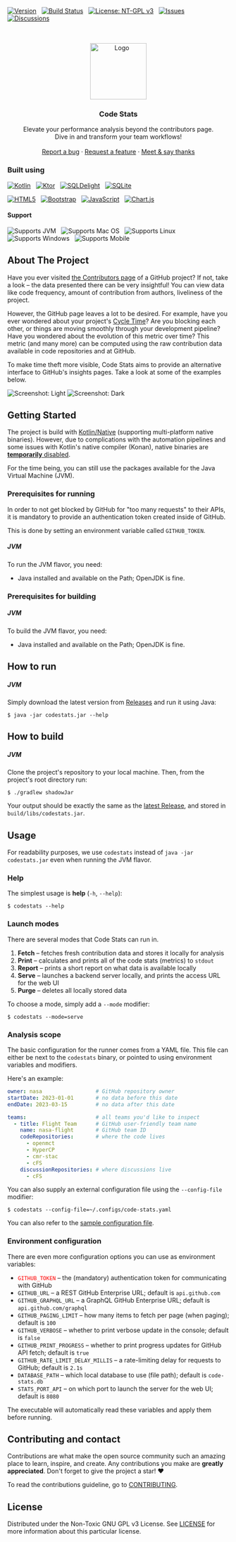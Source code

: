 [![Version](https://img.shields.io/github/v/release/milosmns/code-stats?label=Latest&color=green)](./releases) &nbsp;
[![Build Status](https://img.shields.io/github/actions/workflow/status/milosmns/code-stats/build-ga.yaml?label=Build)](./actions/workflows/build-ga.yaml) &nbsp;
[![License: NT-GPL v3](https://img.shields.io/badge/License-NTGPLv3-blue)](./LICENSE) &nbsp;
[![Issues](https://img.shields.io/github/issues-raw/milosmns/code-stats?label=Issues&color=gold)](./issues) &nbsp;
[![Discussions](https://img.shields.io/github/discussions/milosmns/code-stats?label=Discussions&color=pink)](./discussions) &nbsp;

[//]: # (Inspired by https://github.com/othneildrew/Best-README-Template/blob/master/BLANK_README.md)

<br/>
<br/>
<div align="center">
  <img src="./readme/media/code-stats-logo-icon.png" alt="Logo" width="128" height="128">
  <h3>Code Stats</h3>

  <p>
    Elevate your performance analysis beyond the contributors page.
    <br/>
    Dive in and transform your team workflows!
    <br/>
    <br/>
    <a href="./issues">Report a bug</a>
    ·
    <a href="./issues">Request a feature</a>
    ·
    <a href="./discussions">Meet & say thanks</a>
  </p>
</div>

### Built using

[![Kotlin](https://img.shields.io/badge/kotlin-37F52FF.svg?style=for-the-badge&logo=kotlin&logoColor=white)](https://kotlinlang.org) &nbsp;
[![Ktor](https://img.shields.io/badge/ktor-07405E.svg?style=for-the-badge&logo=kotlin&logoColor=white)](https://ktor.io) &nbsp;
[![SQLDelight](https://img.shields.io/badge/SQL%20Delight-07405E.svg?style=for-the-badge&logo=kotlin&logoColor=white)](https://github.com/cashapp/sqldelight) &nbsp;
[![SQLite](https://img.shields.io/badge/sqlite-FF405E.svg?style=for-the-badge&logo=sqlite&logoColor=white)](https://www.sqlite.org) &nbsp;

[![HTML5](https://img.shields.io/badge/html5-E34F26.svg?style=for-the-badge&logo=html5&logoColor=white)](https://www.w3schools.com/html) &nbsp;
[![Bootstrap](https://img.shields.io/badge/bootstrap-8511FA.svg?style=for-the-badge&logo=bootstrap&logoColor=white)](https://getbootstrap.com) &nbsp;
[![JavaScript](https://img.shields.io/badge/javascript-323330.svg?style=for-the-badge&logo=javascript&logoColor=F7DF1E)](https://www.javascript.com) &nbsp;
[![Chart.js](https://img.shields.io/badge/chart.js-F5788D.svg?style=for-the-badge&logo=chart.js&logoColor=white)](https://www.chartjs.org) &nbsp;

#### Support

![Supports JVM](https://img.shields.io/badge/JVM-✅-CCFFCC) &nbsp;
![Supports Mac OS](https://img.shields.io/badge/MacOS-⏳-FFFFAA) &nbsp;
![Supports Linux](https://img.shields.io/badge/Linux-⏳-orange) &nbsp;
![Supports Windows](https://img.shields.io/badge/Windows-❌-AAAAFF) &nbsp;
![Supports Mobile](https://img.shields.io/badge/Mobile-❌-white) &nbsp;

## About The Project

Have you ever visited [the Contributors page](https://github.com/nasa/cFS/graphs/contributors) of a GitHub project?
If not, take a look – the data presented there can be very insightful!
You can view data like code frequency, amount of contribution from authors, liveliness of the project.

However, the GitHub page leaves a lot to be desired.
For example, have you ever wondered about your project's [Cycle Time](https://tulip.co/blog/cycle-vs-lead-vs-takt)?
Are you blocking each other, or things are moving smoothly through your development pipeline?
Have you wondered about the evolution of this metric over time?
This metric (and many more) can be computed using the raw contribution data available in code repositories and at GitHub.

To make time theft more visible, Code Stats aims to provide an alternative interface to GitHub's insights pages.
Take a look at some of the examples below.

![Screenshot: Light](./readme/media/screenshot-light.png)
![Screenshot: Dark](./readme/media/screenshot-dark.png)

## Getting Started

The project is build with [Kotlin/Native](https://kotlinlang.org/docs/native-overview.html) (supporting multi-platform native binaries). 
However, due to complications with the automation pipelines and some issues with Kotlin's native compiler (Konan),
native binaries are <u>**temporarily** disabled</u>.

For the time being, you can still use the packages available for the Java Virtual Machine (JVM).

### Prerequisites for running

In order to not get blocked by GitHub for "too many requests" to their APIs,
it is mandatory to provide an authentication token created inside of GitHub.

This is done by setting an environment variable called `GITHUB_TOKEN`.

##### JVM

To run the JVM flavor, you need:

  * Java installed and available on the Path; OpenJDK is fine.

### Prerequisites for building

##### JVM

To build the JVM flavor, you need:

  * Java installed and available on the Path; OpenJDK is fine.

## How to run

##### JVM

Simply download the latest version from [Releases](./releases) and run it using Java:

```console
$ java -jar codestats.jar --help
```

## How to build

##### JVM

Clone the project's repository to your local machine. Then, from the project's root directory run:

```console
$ ./gradlew shadowJar
```

Your output should be exactly the same as the [latest Release](./releases), and stored in `build/libs/codestats.jar`.

## Usage

For readability purposes, we use `codestats` instead of `java -jar codestats.jar` even when running the JVM flavor.

### Help

The simplest usage is **help** (`-h`, `--help`):

```console
$ codestats --help
```

### Launch modes

There are several modes that Code Stats can run in.

  1. **Fetch**  – fetches fresh contribution data and stores it locally for analysis
  1. **Print**  – calculates and prints all of the code stats (metrics) to `stdout`
  1. **Report** – prints a short report on what data is available locally
  1. **Serve**  – launches a backend server locally, and prints the access URL for the web UI
  1. **Purge**  – deletes all locally stored data

To choose a mode, simply add a `--mode` modifier:

```console
$ codestats --mode=serve
```

### Analysis scope

The basic configuration for the runner comes from a YAML file.
This file can either be next to the `codestats` binary, or pointed to using environment variables and modifiers.

Here's an example:

```yaml
owner: nasa                 # GitHub repository owner
startDate: 2023-01-01       # no data before this date
endDate: 2023-03-15         # no data after this date

teams:                      # all teams you'd like to inspect
  - title: Flight Team      # GitHub user-friendly team name
    name: nasa-flight       # GitHub team ID
    codeRepositories:       # where the code lives
      - openmct
      - HyperCP
      - cmr-stac
      - cFS
    discussionRepositories: # where discussions live
      - cFS
```

You can also supply an external configuration file using the `--config-file` modifier:

```console
$ codestats --config-file=~/.configs/code-stats.yaml
```

You can also refer to the [sample configuration file](./src/commonMain/resources/sample.config.yaml).

### Environment configuration

There are even more configuration options you can use as environment variables:

  * <font color="red">`GITHUB_TOKEN`</font> – the (mandatory) authentication token for communicating with GitHub
  * `GITHUB_URL` – a REST GitHub Enterprise URL; default is `api.github.com`
  * `GITHUB_GRAPHQL_URL` – a GraphQL GitHub Enterprise URL; default is `api.github.com/graphql`
  * `GITHUB_PAGING_LIMIT` – how many items to fetch per page (when paging); default is `100`
  * `GITHUB_VERBOSE` – whether to print verbose update in the console; default is `false`
  * `GITHUB_PRINT_PROGRESS` – whether to print progress updates for GitHub API fetch; default is `true`
  * `GITHUB_RATE_LIMIT_DELAY_MILLIS` – a rate-limiting delay for requests to GitHub; default is `2.1s`
  * `DATABASE_PATH` – which local database to use (file path); default is `code-stats.db`
  * `STATS_PORT_API` – on which port to launch the server for the web UI; default is `8080`

The executable will automatically read these variables and apply them before running.

## Contributing and contact

Contributions are what make the open source community such an amazing place to learn, inspire, and create.
Any contributions you make are **greatly appreciated**. Don't forget to give the project a star! ❤️

To read the contributions guideline, go to [CONTRIBUTING](./CONTRIBUTING).

## License

Distributed under the Non-Toxic GNU GPL v3 License. 
See [LICENSE](./LICENSE) for more information about this particular license.
